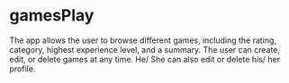 # gamesPlay
The app allows the user to browse different games, including the rating, category, highest experience level, and a summary. The user can create, edit, or delete games at any time. He/ She can also edit or delete his/ her profile.
